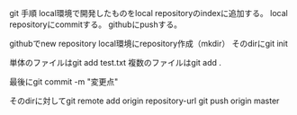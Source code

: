 git 手順
local環境で開発したものをlocal repositoryのindexに追加する。
local repositoryにcommitする。
githubにpushする。

githubでnew repository
local環境にrepository作成（mkdir）
そのdirにgit init

単体のファイルはgit add test.txt
複数のファイルはgit add .

最後にgit commit -m "変更点"

そのdirに対してgit remote add origin repository-url
git push origin master

